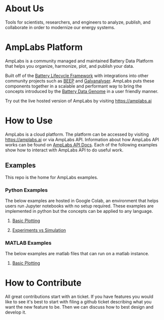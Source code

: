 # About Us

Tools for scientists, researchers, and engineers to analyze, publish, and collaborate in order to modernize our energy systems.

# AmpLabs Platform

AmpLabs is a community managed and maintained Battery Data Platform that helps you organize, harmonize, plot, and publish your data. 

Built off of the [Battery Lifecycle Framework](https://github.com/battery-lcf) with integrations into other community projects such as [BEEP](https://github.com/TRI-AMDD/beep) and [Galvanalyser](https://github.com/Battery-Intelligence-Lab/galvanalyser). AmpLabs puts these components together in a scalable and performant way to bring the concepts introduced by the [Battery Data Genome](https://arxiv.org/abs/2109.07278) in a user friendly manner. 

Try out the live hosted version of AmpLabs by visiting https://amplabs.ai

# How to Use

AmpLabs is a cloud platform. The platform can be accessed by visiting https://amplabs.ai or via AmpLabs API. Information about how AmpLabs API works can be found on [AmpLabs API Docs](http://amplabs.ai/api/). Each of the following examples show how to interact with AmpLabs API to do useful work.

## Examples

This repo is the home for AmpLabs examples.

### Python Examples

The below examples are hosted in Google Colab, an environment that helps users run Jupyter notebooks with no setup required. These examples are implemented in python but the concepts can be applied to any language. 

1. [Basic Plotting](https://colab.research.google.com/drive/1W__QNY5ywQwl8D-j7uQC6i0AhaXMfjVR?usp=sharing)

2. [Experiments vs Simulation](https://colab.research.google.com/drive/1gSOjMaVLE24EBzHxe0wx6QP-9rSrWOPc?usp=sharing)


### MATLAB Examples

The below examples are matlab files that can run on a matlab instance.

1. [Basic Plotting](https://github.com/amplabs-ai/examples/blob/main/matlab/basic_plot.m)


# How to Contribute

All great contributions start with an ticket. If you have features you would like to see it's best to start with filing a github ticket describing what you want the new feature to be. Then we can discuss how to best design and develop it.

